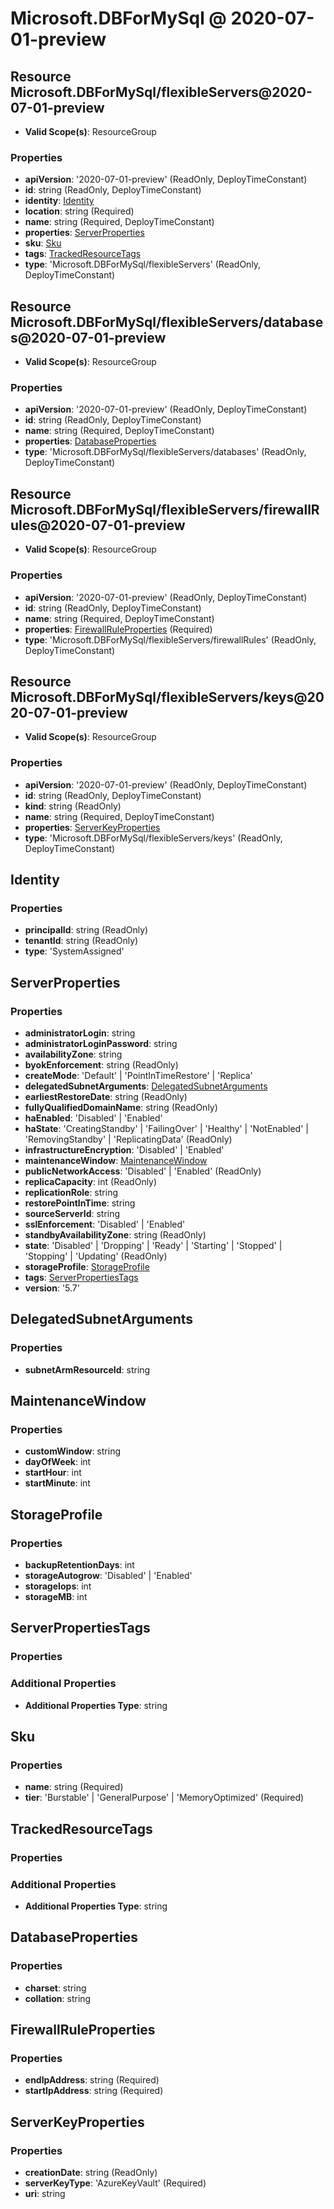 # Microsoft.DBForMySql @ 2020-07-01-preview

## Resource Microsoft.DBForMySql/flexibleServers@2020-07-01-preview
* **Valid Scope(s)**: ResourceGroup
### Properties
* **apiVersion**: '2020-07-01-preview' (ReadOnly, DeployTimeConstant)
* **id**: string (ReadOnly, DeployTimeConstant)
* **identity**: [Identity](#identity)
* **location**: string (Required)
* **name**: string (Required, DeployTimeConstant)
* **properties**: [ServerProperties](#serverproperties)
* **sku**: [Sku](#sku)
* **tags**: [TrackedResourceTags](#trackedresourcetags)
* **type**: 'Microsoft.DBForMySql/flexibleServers' (ReadOnly, DeployTimeConstant)

## Resource Microsoft.DBForMySql/flexibleServers/databases@2020-07-01-preview
* **Valid Scope(s)**: ResourceGroup
### Properties
* **apiVersion**: '2020-07-01-preview' (ReadOnly, DeployTimeConstant)
* **id**: string (ReadOnly, DeployTimeConstant)
* **name**: string (Required, DeployTimeConstant)
* **properties**: [DatabaseProperties](#databaseproperties)
* **type**: 'Microsoft.DBForMySql/flexibleServers/databases' (ReadOnly, DeployTimeConstant)

## Resource Microsoft.DBForMySql/flexibleServers/firewallRules@2020-07-01-preview
* **Valid Scope(s)**: ResourceGroup
### Properties
* **apiVersion**: '2020-07-01-preview' (ReadOnly, DeployTimeConstant)
* **id**: string (ReadOnly, DeployTimeConstant)
* **name**: string (Required, DeployTimeConstant)
* **properties**: [FirewallRuleProperties](#firewallruleproperties) (Required)
* **type**: 'Microsoft.DBForMySql/flexibleServers/firewallRules' (ReadOnly, DeployTimeConstant)

## Resource Microsoft.DBForMySql/flexibleServers/keys@2020-07-01-preview
* **Valid Scope(s)**: ResourceGroup
### Properties
* **apiVersion**: '2020-07-01-preview' (ReadOnly, DeployTimeConstant)
* **id**: string (ReadOnly, DeployTimeConstant)
* **kind**: string (ReadOnly)
* **name**: string (Required, DeployTimeConstant)
* **properties**: [ServerKeyProperties](#serverkeyproperties)
* **type**: 'Microsoft.DBForMySql/flexibleServers/keys' (ReadOnly, DeployTimeConstant)

## Identity
### Properties
* **principalId**: string (ReadOnly)
* **tenantId**: string (ReadOnly)
* **type**: 'SystemAssigned'

## ServerProperties
### Properties
* **administratorLogin**: string
* **administratorLoginPassword**: string
* **availabilityZone**: string
* **byokEnforcement**: string (ReadOnly)
* **createMode**: 'Default' | 'PointInTimeRestore' | 'Replica'
* **delegatedSubnetArguments**: [DelegatedSubnetArguments](#delegatedsubnetarguments)
* **earliestRestoreDate**: string (ReadOnly)
* **fullyQualifiedDomainName**: string (ReadOnly)
* **haEnabled**: 'Disabled' | 'Enabled'
* **haState**: 'CreatingStandby' | 'FailingOver' | 'Healthy' | 'NotEnabled' | 'RemovingStandby' | 'ReplicatingData' (ReadOnly)
* **infrastructureEncryption**: 'Disabled' | 'Enabled'
* **maintenanceWindow**: [MaintenanceWindow](#maintenancewindow)
* **publicNetworkAccess**: 'Disabled' | 'Enabled' (ReadOnly)
* **replicaCapacity**: int (ReadOnly)
* **replicationRole**: string
* **restorePointInTime**: string
* **sourceServerId**: string
* **sslEnforcement**: 'Disabled' | 'Enabled'
* **standbyAvailabilityZone**: string (ReadOnly)
* **state**: 'Disabled' | 'Dropping' | 'Ready' | 'Starting' | 'Stopped' | 'Stopping' | 'Updating' (ReadOnly)
* **storageProfile**: [StorageProfile](#storageprofile)
* **tags**: [ServerPropertiesTags](#serverpropertiestags)
* **version**: '5.7'

## DelegatedSubnetArguments
### Properties
* **subnetArmResourceId**: string

## MaintenanceWindow
### Properties
* **customWindow**: string
* **dayOfWeek**: int
* **startHour**: int
* **startMinute**: int

## StorageProfile
### Properties
* **backupRetentionDays**: int
* **storageAutogrow**: 'Disabled' | 'Enabled'
* **storageIops**: int
* **storageMB**: int

## ServerPropertiesTags
### Properties
### Additional Properties
* **Additional Properties Type**: string

## Sku
### Properties
* **name**: string (Required)
* **tier**: 'Burstable' | 'GeneralPurpose' | 'MemoryOptimized' (Required)

## TrackedResourceTags
### Properties
### Additional Properties
* **Additional Properties Type**: string

## DatabaseProperties
### Properties
* **charset**: string
* **collation**: string

## FirewallRuleProperties
### Properties
* **endIpAddress**: string (Required)
* **startIpAddress**: string (Required)

## ServerKeyProperties
### Properties
* **creationDate**: string (ReadOnly)
* **serverKeyType**: 'AzureKeyVault' (Required)
* **uri**: string

